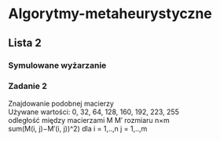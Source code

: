 # Algorytmy-metaheurystyczne
## Lista 2

### Symulowane wyżarzanie

### Zadanie 2
Znajdowanie podobnej macierzy  
Używane wartości: 0, 32, 64, 128, 160, 192, 223, 255  
odległość między macierzami M M′ rozmiaru n×m  
sum(M(i, j)−M′(i, j))^2) dla i = 1,..,n  j = 1,..,m
